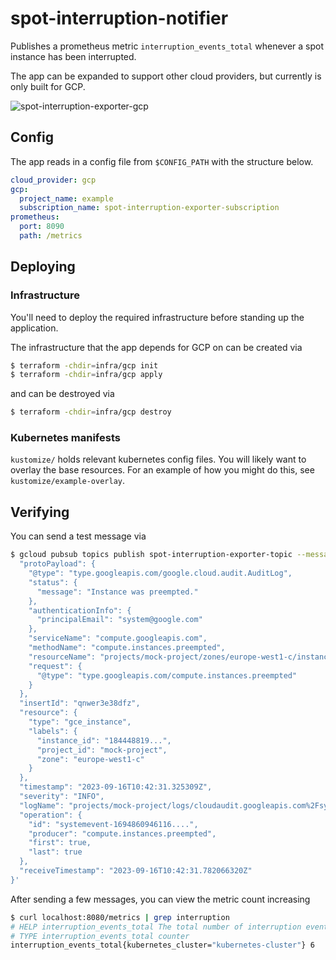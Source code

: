 # spot-interruption-notifier
Publishes a prometheus metric `interruption_events_total` whenever a spot instance has been interrupted.


The app can be expanded to support other cloud providers, but currently is only built for GCP.

![spot-interruption-exporter-gcp](https://github.com/thought-machine/spot-interruption-exporter/assets/11613073/8ff2f40d-6495-45d0-bc8d-3269661c854f)

## Config

The app reads in a config file from `$CONFIG_PATH` with the structure below.

```yaml
cloud_provider: gcp 
gcp:
  project_name: example
  subscription_name: spot-interruption-exporter-subscription 
prometheus:
  port: 8090 
  path: /metrics 
```

## Deploying

### Infrastructure
You'll need to deploy the required infrastructure before standing up the application.

The infrastructure that the app depends for GCP on can be created via
```bash
$ terraform -chdir=infra/gcp init
$ terraform -chdir=infra/gcp apply
```

and can be destroyed via
```bash
$ terraform -chdir=infra/gcp destroy
```

### Kubernetes manifests
`kustomize/` holds relevant kubernetes config files. You will likely want to overlay the base resources. For an example of how you might do this, see `kustomize/example-overlay`.

## Verifying

You can send a test message via
```bash
$ gcloud pubsub topics publish spot-interruption-exporter-topic --message '{
  "protoPayload": {
    "@type": "type.googleapis.com/google.cloud.audit.AuditLog",
    "status": {
      "message": "Instance was preempted."
    },
    "authenticationInfo": {
      "principalEmail": "system@google.com"
    },
    "serviceName": "compute.googleapis.com",
    "methodName": "compute.instances.preempted",
    "resourceName": "projects/mock-project/zones/europe-west1-c/instances/mock-instance-spot-3706-5b909138-nr65",
    "request": {
      "@type": "type.googleapis.com/compute.instances.preempted"
    }
  },
  "insertId": "qnwer3e38dfz",
  "resource": {
    "type": "gce_instance",
    "labels": {
      "instance_id": "184448819...",
      "project_id": "mock-project",
      "zone": "europe-west1-c"
    }
  },
  "timestamp": "2023-09-16T10:42:31.325309Z",
  "severity": "INFO",
  "logName": "projects/mock-project/logs/cloudaudit.googleapis.com%2Fsystem_event",
  "operation": {
    "id": "systemevent-1694860946116....",
    "producer": "compute.instances.preempted",
    "first": true,
    "last": true
  },
  "receiveTimestamp": "2023-09-16T10:42:31.782066320Z"
}'
```

After sending a few messages, you can view the metric count increasing
```bash
$ curl localhost:8080/metrics | grep interruption
# HELP interruption_events_total The total number of interruption events for a given cluster
# TYPE interruption_events_total counter
interruption_events_total{kubernetes_cluster="kubernetes-cluster"} 6
```

